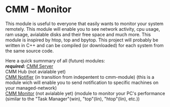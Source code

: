 # CMM - Monitor
This module is useful to everyone that easily wants to monitor your system remotely. This module will enable you to see network activity, cpu usage, ram usage, avialable disks and their free space and much more. This module is inspired by htop, top and bpytop. This project will probably be written in C++ and can be compiled (or downloaded) for each system from the same source code.

Here a quick sumnmary of all (future) modules:<br>
**_required:_** [CMM Server](https://github.com/computer-micro-mangangement/cmm_server)<br>
CMM Hub (not avialable yet)<br>
[CMM Notifier](https://github.com/computer-micro-mangangement/cmm_notifier) (in transition from indepentent to cmm-module) (this is a module wich will enable you to send notification to specific machines on your managed-network)<br>
[CMM Monitor](https://github.com/computer-micro-mangangement/cmm_monitor) (not avialable yet) (module to monitor your PC's performance (similar to the "Task Manager"(win), "top"(lin), "htop"(lin), etc.))<br>

